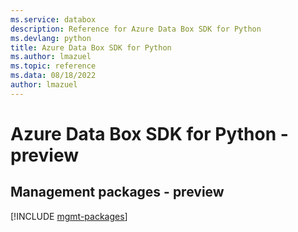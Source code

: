 ```yaml
---
ms.service: databox
description: Reference for Azure Data Box SDK for Python
ms.devlang: python
title: Azure Data Box SDK for Python
ms.author: lmazuel
ms.topic: reference
ms.data: 08/18/2022
author: lmazuel
---
```

# Azure Data Box SDK for Python - preview

## Management packages - preview
[!INCLUDE [mgmt-packages](data-box-mgmt-index.md)]
